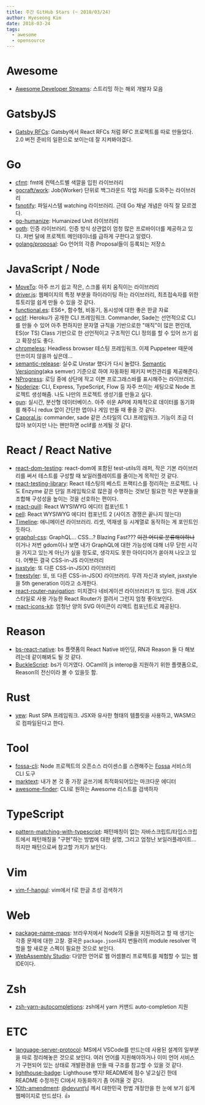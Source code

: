 ```yaml
---
title: 주간 GitHub Stars (~ 2018/03/24)
author: Hyeseong Kim
date: 2018-03-24
tags:
  - awesome
  - opensource
---
```


# Awesome
- [Awesome Developer Streams](https://github.com/bnb/awesome-developer-streams): 스트리밍 하는 해외 개발자 모음

# GatsbyJS
- [Gatsby RFCs](https://github.com/gatsbyjs/rfcs): Gatsby에서 React RFCs 처럼 RFC 프로젝트를 따로 만들었다. 2.0 버전 준비의 일환으로 보이는데 잘 지켜봐야겠다.

# Go
- [cfmt](https://github.com/mingrammer/cfmt): fmt에 컨텍스트별 색깔을 입힌 라이브러리
- [gocraft/work](https://github.com/gocraft/work): Job(Worker) 단위로 백그라운드 작업 처리를 도와주는 라이브러리
- [fsnotify](https://github.com/fsnotify/fsnotify): 파일시스템 watching 라이브러리. 근데 Go 채널 개념은 아직 잘 모르겠다.
- [go-humanize](https://github.com/dustin/go-humanize): Humanized Unit 라이브러리
- [goth](https://github.com/markbates/goth): 인증 라이브러리. 인증 방식 상관없이 엄청 많은 프로바이더를 제공하고 있다. 저번 달에 프로젝트 메인테이너를 급하게 구한다고 알렸다.
- [golang/proposal](https://github.com/golang/proposal): Go 언어의 각종 Proposal들이 등록되는 저장소

# JavaScript / Node
- [MoveTo](https://github.com/hsnaydd/moveTo): 아주 쓰기 쉽고 작은, 스크롤 위치 움직이는 라이브러리
- [driver.js](https://github.com/kamranahmedse/driver.js): 웹페이지의 특정 부분을 하이라이팅 하는 라이브러리, 최초접속자를 위한 튜토리얼 쉽게 만들 수 있을 것 같다.
- [functional.es](https://github.com/Functional-JavaScript/functional.es): ES6+, 함수형, 비동기, 동시성에 대한 좋은 한글 자료
- [oclif](https://github.com/oclif/oclif): Heroku가 공개한 CLI 프레임워크. Commander, Sade는 선언적으로 CLI를 만들 수 있어 아주 편하지만 문자열 규칙을 기반으로한 "매직"이 많은 편인데, ES(or TS) Class 기반으로 한 선언적이고 구조적인 CLI 정의를 할 수 있어 쓰기 쉽고 확장성도 좋다.
- [chromeless](https://github.com/graphcool/chromeless): Headless browser 테스팅 프레임워크. 이제 Puppeteer 때문에 안쓰이지 않을까 싶은데...
- [semantic-release](https://github.com/semantic-release/semantic-release): 실수로 Unstar 했다가 다시 눌렀다. [Semantic Versioning](https://semver.org/)(aka semver) 기준으로 하여 자동화된 패키지 버전관리를 제공해준다.
- [NProgress](https://github.com/rstacruz/nprogress): 로딩 중에 상단에 작고 이쁜 프로그래스바를 표시해주는 라이브러리.
- [Noderize](https://github.com/Cretezy/Noderize): CLI, Express, TypeScript, Flow 등 자주 쓰이는 세팅으로 Node 프로젝트 생성해줌. 나도 나만의 프로젝트 생성기를 만들고 싶다.
- [gun](https://github.com/amark/gun): 실시간, 분산형 데이터베이스. 아주 쉬운 API에 자체적으로 데이터를 동기화를 해주니 redux 없이 간단한 앱이나 게임 만들 때 좋을 것 같다.
- [Caporal.js](https://github.com/mattallty/Caporal.js): commander, sade 같은 스타일의 CLI 프레임워크. 기능이 조금 더 많아 보이지만 나는 왠만하면 oclif를 쓰게될 것 같다.

# React / React Native
- [react-dom-testing](https://github.com/sunesimonsen/react-dom-testing): react-dom에 포함된 test-utils의 래퍼,  작은 기본 라이브러리를 써서 테스트를 구성할 때 보일러플레이트를 줄이는게 목적인 것 같다.
- [react-testing-library](https://github.com/kentcdodds/react-testing-library): React 테스팅의 베스트 프랙티스를 정리하는 프로젝트. 나도 Enzyme 같은 단일 프레임웍으로 많은걸 수행하는 것보단 필요한 작은 부분들을 조합해 구성성을 높이는 것을 선호하는 편이다. 
- [react-quill](https://github.com/zenoamaro/react-quill): React WYSIWYG 에디터 컴포넌트 1
- [pell](https://github.com/jaredreich/pell): React WYSIWYG 에디터 컴포넌트 2 (사이즈 경쟁은 끝나지 않는다)
- [Timeline](https://github.com/nitin42/Timeline): 애니메이션 라이브러리. 리셋, 역재생 등 시계열로 동작하는 게 포인트인듯하다.
- [graphql-css](https://github.com/braposo/graphql-css): GraphQL... CSS...? Blazing Fast??? ~~이건 어디로 분류해야하나~~ 이거나 저번 gdom이나 보면 내가 GraphQL에 대한 가능성에 대해 너무 닫힌 시각을 가지고 있는게 아닌가 싶을 정도로, 생각지도 못한 아이디어가 쏟아져 나오고 있다. 어쨋든 결국 CSS-in-JS 라이브러리
- [jsxstyle](https://github.com/smyte/jsxstyle): 또 다른 CSS-in-JS(X) 라이브러리
- [freestyler](https://github.com/streamich/freestyler): 또, 또 다른 CSS-in-JS(X) 라이브러리. 무려 자신과 styleit, jsxstyle을 5th generation 이라고 소개한다.
- [react-router-navigation](https://github.com/LeoLeBras/react-router-navigation): 미치겠다 네비게이션 라이브러리가 또 있다. 원래 JSX 스타일로 사용 가능한 React Router가 끌려서 그런지 엄청 좋아보인다.
- [react-icons-kit](https://github.com/wmira/react-icons-kit): 엄청난 양의 SVG 아이콘이 리액트 컴포넌트로 제공된다.

# Reason
- [bs-react-native](https://github.com/reasonml-community/bs-react-native): bs 플랫폼의 React Native 바인딩, RN과 Reason 둘 다 해보려는데 같이해봐도 될 것 같다.
- [BuckleScript](https://github.com/BuckleScript/bucklescript): bs가 이거였다. OCaml의 js interop을 지원하기 위한 플랫폼으로, Reason의 전신이라 볼 수 있을듯 함.

# Rust
- [yew](https://github.com/DenisKolodin/yew): Rust SPA 프레임워크. JSX와 유사한 형태의 템플릿을 사용하고, WASM으로 컴파일된다고 한다.

# Tool
- [fossa-cli](https://github.com/fossas/fossa-cli): Node 프로젝트의 오픈소스 라이센스를 스캔해주는 [Fossa](https://fossa.io/) 서비스의 CLI 도구
- [marktext](https://github.com/marktext/marktext): 내가 본 것 중 가장 글쓰기에 최적화되어있는 마크다운 에디터
- [awesome-finder](https://github.com/mingrammer/awesome-finder): CLI로 원하는 Awesome 리스트를 검색하자

# TypeScript
- [pattern-matching-with-typescript](https://github.com/swissmanu/pattern-matching-with-typescript): 패턴매칭이 없는 자바스크립트/타입스크립트에서 패턴매칭을 "구현"하는 방법에 대한 설명, 그리고 엄청난 보일러플레이트... 하지만 패턴으로써 참고할 가치가 보인다.

# Vim
- [vim-f-hangul](https://github.com/johngrib/vim-f-hangul): vim에서 f로 한글 초성 검색하기

# Web
- [package-name-maps](https://github.com/domenic/package-name-maps): 브라우저에서 Node의 모듈을 지원하려고 할 때 생기는 각종 문제에 대한 고찰. 결국은 `package.json`내지 번들러의 module resolver 역할을 할 새로운 스펙이 필요한 것으로 보인다.
- [WebAssembly Studio](https://github.com/wasdk/WebAssemblyStudio): 다양한 언어로 웹 어셈블리 프로젝트를 체험할 수 있는 웹 IDE이다.

# Zsh
- [zsh-yarn-autocompletions](https://github.com/g-plane/zsh-yarn-autocompletions): zsh에서 yarn 커맨드 auto-completion 지원

# ETC
- [language-server-protocol](https://github.com/Microsoft/language-server-protocol): MS에서 VSCode를 만드는데 사용된 설계의 일부분을 따로 정리해놓은 것으로 보인다. 여러 언어를 지원해야하거나 이미 언어 서비스가 구현되어 있는 상태로 개발환경을 만들 때 구조를 참고할 수 있을 것 같다.
- [lighthouse-badge](https://github.com/ebidel/lighthouse-badge): Lighthouse 뱃지! README에 점수 넣고싶긴 한데 README 수정까진 CI에서 자동화하기 좀 어려울 것 같다.
- [10th-amendment](https://github.com/devunt/10th-amendment):  [@devunt](https://github.com/devunt)님 께서 대한민국 헌법 개정안을 한 눈에 보기 쉽게 웹페이지로 만드셨다. :+1:
